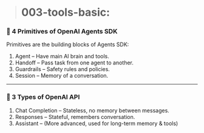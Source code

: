 > # 003-tools-basic:

### 🧱 4 Primitives of OpenAI Agents SDK
Primitives are the building blocks of Agents SDK:

1. Agent – Have main AI brain and tools.
3. Handoff – Pass task from one agent to another.
3. Guardrails – Safety rules and policies.
4. Session – Memory of a conversation.
---
### 🧾 3 Types of OpenAI API
1. Chat Completion – Stateless, no memory between messages.
2. Responses – Stateful, remembers conversation.
3. Assistant – (More advanced, used for long-term memory & tools)

